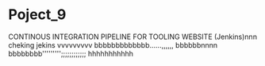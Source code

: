 # Poject_9
CONTINOUS INTEGRATION PIPELINE FOR TOOLING WEBSITE (Jenkins)nnn
cheking jekins vvvvvvvvv
bbbbbbbbbbbbb......,,,,,,
bbbbbbnnnn
bbbbbbbb''''''''';;;;;;;;;;;;
hhhhhhhhhhh
